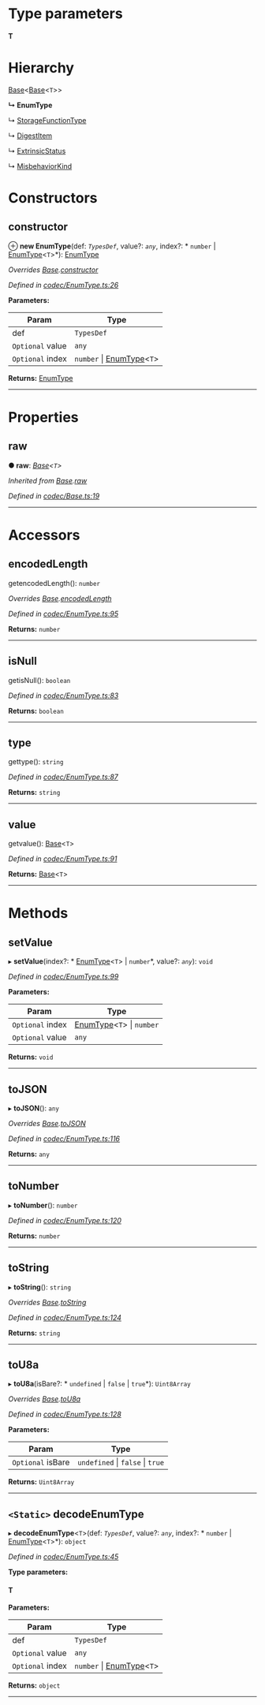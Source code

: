 

# Type parameters
#### T 
# Hierarchy

 [Base](_codec_base_.base.md)<[Base](_codec_base_.base.md)<`T`>>

**↳ EnumType**

↳  [StorageFunctionType](_metadata_.storagefunctiontype.md)

↳  [DigestItem](_digest_.digestitem.md)

↳  [ExtrinsicStatus](_extrinsicstatus_.extrinsicstatus.md)

↳  [MisbehaviorKind](_misbehaviorreport_.misbehaviorkind.md)

# Constructors

<a id="constructor"></a>

##  constructor

⊕ **new EnumType**(def: *`TypesDef`*, value?: *`any`*, index?: * `number` &#124; [EnumType](_codec_enumtype_.enumtype.md)<`T`>*): [EnumType](_codec_enumtype_.enumtype.md)

*Overrides [Base](_codec_base_.base.md).[constructor](_codec_base_.base.md#constructor)*

*Defined in [codec/EnumType.ts:26](https://github.com/polkadot-js/api/blob/8dbf0fa/packages/types/src/codec/EnumType.ts#L26)*

**Parameters:**

| Param | Type |
| ------ | ------ |
| def | `TypesDef` |
| `Optional` value | `any` |
| `Optional` index |  `number` &#124; [EnumType](_codec_enumtype_.enumtype.md)<`T`>|

**Returns:** [EnumType](_codec_enumtype_.enumtype.md)

___

# Properties

<a id="raw"></a>

##  raw

**● raw**: *[Base](_codec_base_.base.md)<`T`>*

*Inherited from [Base](_codec_base_.base.md).[raw](_codec_base_.base.md#raw)*

*Defined in [codec/Base.ts:19](https://github.com/polkadot-js/api/blob/8dbf0fa/packages/types/src/codec/Base.ts#L19)*

___

# Accessors

<a id="encodedlength"></a>

##  encodedLength

getencodedLength(): `number`

*Overrides [Base](_codec_base_.base.md).[encodedLength](_codec_base_.base.md#encodedlength)*

*Defined in [codec/EnumType.ts:95](https://github.com/polkadot-js/api/blob/8dbf0fa/packages/types/src/codec/EnumType.ts#L95)*

**Returns:** `number`

___
<a id="isnull"></a>

##  isNull

getisNull(): `boolean`

*Defined in [codec/EnumType.ts:83](https://github.com/polkadot-js/api/blob/8dbf0fa/packages/types/src/codec/EnumType.ts#L83)*

**Returns:** `boolean`

___
<a id="type"></a>

##  type

gettype(): `string`

*Defined in [codec/EnumType.ts:87](https://github.com/polkadot-js/api/blob/8dbf0fa/packages/types/src/codec/EnumType.ts#L87)*

**Returns:** `string`

___
<a id="value"></a>

##  value

getvalue(): [Base](_codec_base_.base.md)<`T`>

*Defined in [codec/EnumType.ts:91](https://github.com/polkadot-js/api/blob/8dbf0fa/packages/types/src/codec/EnumType.ts#L91)*

**Returns:** [Base](_codec_base_.base.md)<`T`>

___

# Methods

<a id="setvalue"></a>

##  setValue

▸ **setValue**(index?: * [EnumType](_codec_enumtype_.enumtype.md)<`T`> &#124; `number`*, value?: *`any`*): `void`

*Defined in [codec/EnumType.ts:99](https://github.com/polkadot-js/api/blob/8dbf0fa/packages/types/src/codec/EnumType.ts#L99)*

**Parameters:**

| Param | Type |
| ------ | ------ |
| `Optional` index |  [EnumType](_codec_enumtype_.enumtype.md)<`T`> &#124; `number`|
| `Optional` value | `any` |

**Returns:** `void`

___
<a id="tojson"></a>

##  toJSON

▸ **toJSON**(): `any`

*Overrides [Base](_codec_base_.base.md).[toJSON](_codec_base_.base.md#tojson)*

*Defined in [codec/EnumType.ts:116](https://github.com/polkadot-js/api/blob/8dbf0fa/packages/types/src/codec/EnumType.ts#L116)*

**Returns:** `any`

___
<a id="tonumber"></a>

##  toNumber

▸ **toNumber**(): `number`

*Defined in [codec/EnumType.ts:120](https://github.com/polkadot-js/api/blob/8dbf0fa/packages/types/src/codec/EnumType.ts#L120)*

**Returns:** `number`

___
<a id="tostring"></a>

##  toString

▸ **toString**(): `string`

*Overrides [Base](_codec_base_.base.md).[toString](_codec_base_.base.md#tostring)*

*Defined in [codec/EnumType.ts:124](https://github.com/polkadot-js/api/blob/8dbf0fa/packages/types/src/codec/EnumType.ts#L124)*

**Returns:** `string`

___
<a id="tou8a"></a>

##  toU8a

▸ **toU8a**(isBare?: * `undefined` &#124; `false` &#124; `true`*): `Uint8Array`

*Overrides [Base](_codec_base_.base.md).[toU8a](_codec_base_.base.md#tou8a)*

*Defined in [codec/EnumType.ts:128](https://github.com/polkadot-js/api/blob/8dbf0fa/packages/types/src/codec/EnumType.ts#L128)*

**Parameters:**

| Param | Type |
| ------ | ------ |
| `Optional` isBare |  `undefined` &#124; `false` &#124; `true`|

**Returns:** `Uint8Array`

___
<a id="decodeenumtype"></a>

## `<Static>` decodeEnumType

▸ **decodeEnumType**<`T`>(def: *`TypesDef`*, value?: *`any`*, index?: * `number` &#124; [EnumType](_codec_enumtype_.enumtype.md)<`T`>*): `object`

*Defined in [codec/EnumType.ts:45](https://github.com/polkadot-js/api/blob/8dbf0fa/packages/types/src/codec/EnumType.ts#L45)*

**Type parameters:**

#### T 
**Parameters:**

| Param | Type |
| ------ | ------ |
| def | `TypesDef` |
| `Optional` value | `any` |
| `Optional` index |  `number` &#124; [EnumType](_codec_enumtype_.enumtype.md)<`T`>|

**Returns:** `object`

___

